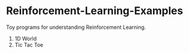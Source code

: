 # Reinforcement-Learning-Examples

Toy programs for understanding Reinforcement Learning.

1. 1D World
2. Tic Tac Toe
